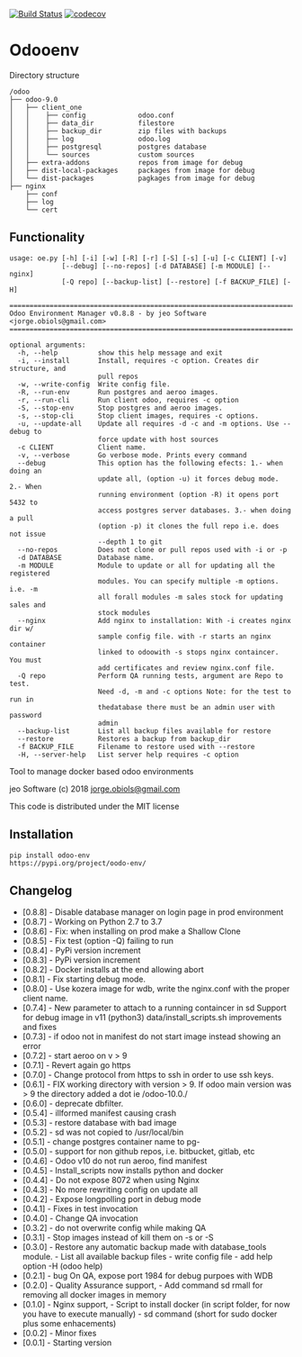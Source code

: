 [![Build Status](https://travis-ci.org/jobiols/odoo-env.svg?branch=master)](https://travis-ci.org/jobiols/odoo-env)
[![codecov](https://codecov.io/gh/jobiols/odoo-env/branch/master/graph/badge.svg)](https://codecov.io/gh/jobiols/odoo-env)

Odooenv
=======

Directory structure

    /odoo
    ├── odoo-9.0
    │   ├── client_one
    │   │    ├── config             odoo.conf
    │   │    ├── data_dir           filestore
    │   │    ├── backup_dir         zip files with backups
    │   │    ├── log                odoo.log
    │   │    ├── postgresql         postgres database
    │   │    └── sources            custom sources
    │   ├── extra-addons            repos from image for debug
    │   ├── dist-local-packages     packages from image for debug
    │   └── dist-packages           pagkages from image for debug
    ├── nginx
        ├── conf
        ├── log
        └── cert


Functionality
------------- 

    usage: oe.py [-h] [-i] [-w] [-R] [-r] [-S] [-s] [-u] [-c CLIENT] [-v]
                 [--debug] [--no-repos] [-d DATABASE] [-m MODULE] [--nginx]
                 [-Q repo] [--backup-list] [--restore] [-f BACKUP_FILE] [-H]
    
    ==========================================================================
    Odoo Environment Manager v0.8.8 - by jeo Software <jorge.obiols@gmail.com>
    ==========================================================================
    
    optional arguments:
      -h, --help          show this help message and exit
      -i, --install       Install, requires -c option. Creates dir structure, and
                          pull repos
      -w, --write-config  Write config file.
      -R, --run-env       Run postgres and aeroo images.
      -r, --run-cli       Run client odoo, requires -c option
      -S, --stop-env      Stop postgres and aeroo images.
      -s, --stop-cli      Stop client images, requires -c options.
      -u, --update-all    Update all requires -d -c and -m options. Use --debug to
                          force update with host sources
      -c CLIENT           Client name.
      -v, --verbose       Go verbose mode. Prints every command
      --debug             This option has the following efects: 1.- when doing an
                          update all, (option -u) it forces debug mode. 2.- When
                          running environment (option -R) it opens port 5432 to
                          access postgres server databases. 3.- when doing a pull
                          (option -p) it clones the full repo i.e. does not issue
                          --depth 1 to git
      --no-repos          Does not clone or pull repos used with -i or -p
      -d DATABASE         Database name.
      -m MODULE           Module to update or all for updating all the registered
                          modules. You can specify multiple -m options. i.e. -m
                          all forall modules -m sales stock for updating sales and
                          stock modules
      --nginx             Add nginx to installation: With -i creates nginx dir w/
                          sample config file. with -r starts an nginx container
                          linked to odoowith -s stops nginx containcer. You must
                          add certificates and review nginx.conf file.
      -Q repo             Perform QA running tests, argument are Repo to test.
                          Need -d, -m and -c options Note: for the test to run in
                          thedatabase there must be an admin user with password
                          admin
      --backup-list       List all backup files available for restore
      --restore           Restores a backup from backup_dir
      -f BACKUP_FILE      Filename to restore used with --restore
      -H, --server-help   List server help requires -c option

Tool to manage docker based odoo environments

jeo Software (c) 2018 jorge.obiols@gmail.com

This code is distributed under the MIT license

Installation
------------
    pip install odoo-env
    https://pypi.org/project/oodo-env/
    
Changelog
---------
- [0.8.8]   - Disable database manager on login page in prod environment
- [0.8.7]   - Working on Python 2.7 to 3.7
- [0.8.6]   - Fix: when installing on prod make a Shallow Clone
- [0.8.5]   - Fix test (option -Q) failing to run
- [0.8.4]   - PyPi version increment
- [0.8.3]   - PyPi version increment
- [0.8.2]   - Docker installs at the end allowing abort 
- [0.8.1]   - Fix starting debug mode.
- [0.8.0]   - Use kozera image for wdb, write the nginx.conf with the
              proper client name.
- [0.7.4]   - New parameter to attach to a running containcer in sd
              Support for debug image in v11 (python3)
              data/install_scripts.sh improvements and fixes   
- [0.7.3]   - if odoo not in manifest do not start image instead showing 
              an error 
- [0.7.2]   - start aeroo on v > 9 
- [0.7.1]   - Revert again go https 
- [0.7.0]   - Change protocol from https to ssh in order to use ssh keys.
- [0.6.1]   - FIX working directory with version > 9. If odoo main 
              version was > 9 the directory added a dot ie /odoo-10.0./
- [0.6.0]   - deprecate dbfilter. 
- [0.5.4]   - illformed manifest causing crash 
- [0.5.3]   - restore database with bad image 
- [0.5.2]   - sd was not copied to /usr/local/bin 
- [0.5.1]   - change postgres container name to pg-<client name> 
- [0.5.0]   - support for non github repos, i.e. bitbucket, gitlab, etc 
- [0.4.6]   - Odoo v10 do not run aeroo, find manifest
- [0.4.5]   - Install_scripts now installs python and docker
- [0.4.4]   - Do not expose 8072 when using Nginx
- [0.4.3]   - No more rewriting config on update all
- [0.4.2]   - Expose longpolling port in debug mode
- [0.4.1]   - Fixes in test invocation 
- [0.4.0]   - Change QA invocation 
- [0.3.2]   - do not overwrite config while making QA 
- [0.3.1]   - Stop images instead of kill them on -s or -S 
- [0.3.0]   - Restore any automatic backup made with database_tools 
              module.
            - List all available backup files
            - write config file
            - add help option -H (odoo help)
- [0.2.1]   - bug On QA, expose port 1984 for debug purpoes with WDB
- [0.2.0]   - Quality Assurance support, 
            - Add command sd rmall for removing all docker images in 
              memory
- [0.1.0]   - Nginx support, 
            - Script to install docker (in script folder, for now you
              have to execute manually)
            - sd command (short for sudo docker plus some enhacements)
- [0.0.2]   - Minor fixes
- [0.0.1]   - Starting version
